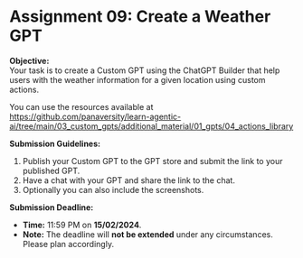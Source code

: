# Assignment 09: Create a Weather GPT

**Objective:**  
Your task is to create a Custom GPT using the ChatGPT Builder that help users with the weather information for a given location using custom actions.

You can use the resources available at https://github.com/panaversity/learn-agentic-ai/tree/main/03_custom_gpts/additional_material/01_gpts/04_actions_library

**Submission Guidelines:**
1. Publish your Custom GPT to the GPT store and submit the link to your published GPT. 
2. Have a chat with your GPT and share the link to the chat.
3. Optionally you can also include the screenshots.

**Submission Deadline:**
- **Time:** 11:59 PM on **15/02/2024**.
- **Note:** The deadline will **not be extended** under any circumstances. Please plan accordingly.

